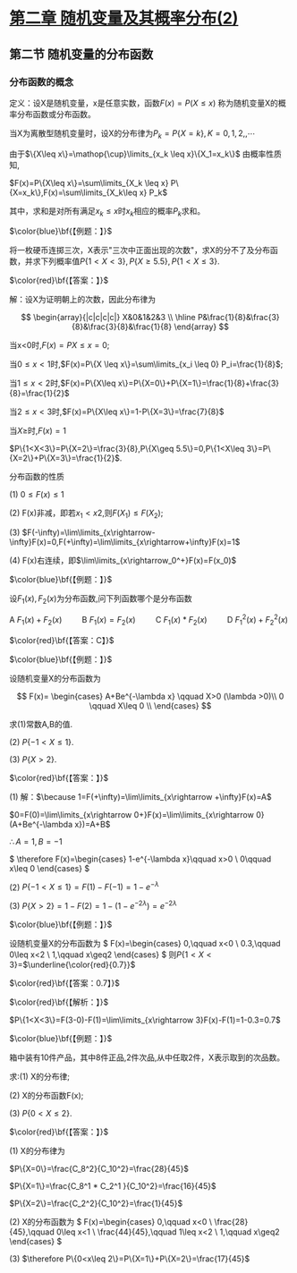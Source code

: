 # [第二章 随机变量及其概率分布(2)](https://www.bilibili.com/video/BV1XJ411173b?p=9)

## 第二节 随机变量的分布函数

### 分布函数的概念

定义：设X是随机变量，x是任意实数，函数$F(x)=P(X\leq x)$
称为随机变量X的概率分布函数或分布函数。

当X为离散型随机变量时，设X的分布律为$P_k=P\{X=k\},K=0,1,2,,\cdots$

由于$\{X\leq x\}=\mathop{\cup}\limits_{x_k \leq x}\{X_1=x_k\}$
由概率性质知,

$F(x)=P\{X\leq x\}=\sum\limits_{X_k \leq x} P\{X=x_k\},F(x)=\sum\limits_{X_k\leq x} P_k$

其中，求和是对所有满足$x_k \leq x$时$x_k$相应的概率$P_k$求和。

$\color{blue}\bf{【例题：】}$

将一枚硬币连掷三次，X表示"三次中正面出现的次数"，求X的分不了及分布函数，并求下列概率值$P\{1<X<3\},P\{X\geq 5.5\},P\{1<X\leq 3\}$.

$\color{red}\bf{【答案：】}$

解：设X为证明朝上的次数，因此分布律为

$$
\begin{array}{|c|c|c|c|} X&0&1&2&3 \\
    \hline
    P&\frac{1}{8}&\frac{3}{8}&\frac{3}{8}&\frac{1}{8}
\end{array}
$$

当x<0时,$F(x)=P{X\leq x}=0$;

当$0\leq x <1$时,$F(x)=P\{X \leq x\}=\sum\limits_{x_i \leq 0} P_i=\frac{1}{8}$;

当$1\leq x<2$时,$F(x)=P\{X\leq x\}=P\{X=0\}+P\{X=1\}=\frac{1}{8}+\frac{3}{8}=\frac{1}{2}$

当$2\leq x<3$时,$F(x)=P\{X\leq x\}=1-P\{X=3\}=\frac{7}{8}$

当$X\geq$时,$F(x)=1$

$P\{1<X<3\}=P\{X=2\}=\frac{3}{8},P\{X\geq 5.5\}=0,P\{1<X\leq 3\}=P\{X=2\}+P\{X=3\}=\frac{1}{2}$.

分布函数的性质

(1) $0\leq F(x)\leq 1$

(2) F(x)非减，即若$x_1 < x2$,则$F(X_1) \leq F(X_2)$;

(3) $F(-\infty)=\lim\limits_{x\rightarrow-\infty}F(x)=0,F(+\infty)=\lim\limits_{x\rightarrow+\infty}F(x)=1$

(4) F(x)右连续，即$\lim\limits_{x\rightarrow_0^+}F(x)=F(x_0)$

$\color{blue}\bf{【例题：】}$

设$F_1(x),F_2(x)$为分布函数,问下列函数哪个是分布函数

A $F_1(x)+F_2(x)\qquad$  B $F_1(x)=F_2(x)\qquad$ C $F_1(x)*F_2(x)\qquad$ D $F_1^2(x)+F_2^2(x)$

$\color{red}\bf{【答案：C】}$

$\color{blue}\bf{【例题：】}$

设随机变量X的分布函数为

$$
F(x)=
    \begin{cases}
        A+Be^{-\lambda x} \qquad X>0 (\lambda >0)\\
        0  \qquad  X\leq 0    \\
    \end{cases}
$$

求(1)常数A,B的值.

(2) $P\{-1<X\leq 1\}$.

(3) $P\{X>2\}$.

$\color{red}\bf{【答案：】}$

(1) 解：$\because 1=F(+\infty)=\lim\limits_{x\rightarrow +\infty}F(x)=A$

$0=F(0)=\lim\limits_{x\rightarrow 0+}F(x)=\lim\limits_{x\rightarrow 0}(A+Be^{-\lambda x})=A+B$

$\therefore A=1,B=-1$

$
\therefore
F(x)=\begin{cases}
    1-e^{-\lambda x}\qquad x>0 \\
    0\qquad x\leq 0
\end{cases}
$

(2) $P\{-1<X\leq 1\}=F(1)-F(-1)=1-e^{-\lambda}$

(3) $P\{X>2\}=1-F(2)=1-(1-e^{-2\lambda})=e^{-2\lambda}$

$\color{blue}\bf{【例题：】}$

设随机变量X的分布函数为
$
F(x)=\begin{cases}
    0,\qquad x<0 \\
    0.3,\qquad 0\leq x<2 \\
    1,\qquad x\geq2
\end{cases}
$
则$P\{1<X<3\}$=$\underline{\color{red}{0.7}}$

$\color{red}\bf{【答案：0.7】}$

$\color{red}\bf{【解析：】}$

$P\{1<X<3\}=F(3-0)-F(1)=\lim\limits_{x\rightarrow 3}F(x)-F(1)=1-0.3=0.7$

$\color{blue}\bf{【例题：】}$

箱中装有10件产品，其中8件正品,2件次品,从中任取2件，X表示取到的次品数。

求:(1) X的分布律;

(2) X的分布函数F(x);

(3) $P\{0<X\leq 2\}$.

$\color{red}\bf{【答案：】}$

(1) X的分布律为

$P\{X=0\}=\frac{C_8^2}{C_10^2}=\frac{28}{45}$

$P\{X=1\}=\frac{C_8^1 * C_2^1 }{C_10^2}=\frac{16}{45}$

$P\{X=2\}=\frac{C_2^2}{C_10^2}=\frac{1}{45}$

(2) X的分布函数为
$
F(x)=\begin{cases}
    0,\qquad x<0 \\
    \frac{28}{45},\qquad 0\leq x<1 \\
    \frac{44}{45},\qquad 1\leq x<2 \\
    1,\qquad x\geq2
\end{cases}
$

(3) $\therefore P\{0<x\leq 2\}=P\{X=1\}+P\{X=2\}=\frac{17}{45}$

